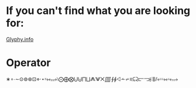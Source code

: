
# If you can't find what you are looking for:

[Glyphy.info](https://glyphy.info/)

# Operator 

∗∘∙∼⊙⊚⊛⊡⋄⋅⋆⥲⥳⥴⧵⨀⨁⨂⨃⨄⨅⨆⨇⨈⨉⨌⨕⨖⨞⩪⩫⩳⫇⫈⫍⫎⫳⫶⫼⫽⭁⭇⭉⭋⭌

